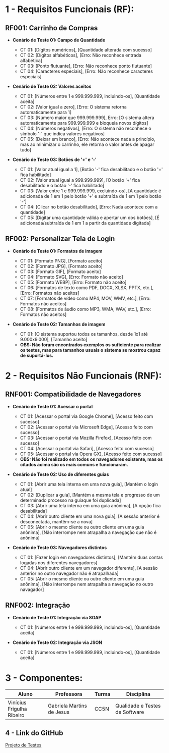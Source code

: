# 1 - Requisitos Funcionais (RF):

## RF001: Carrinho de Compras
- **Cenário de Teste 01: Campo de Quantidade**
  - CT 01: [Dígitos numéricos], [Quantidade alterada com sucesso]
  - CT 02: [Dígitos alfabéticos], [Erro: Não reconhece entrada alfabética]
  - CT 03: [Ponto flutuante], [Erro: Não reconhece ponto flutuante]
  - CT 04: [Caracteres especiais], [Erro: Não reconhece caracteres especiais]


- **Cenário de Teste 02: Valores aceitos**
  - CT 01: [Números entre 1 e 999.999.999, incluindo-os], [Quantidade aceita]
  - CT 02: [Valor igual a zero], [Erro: O sistema retorna automaticamente para 1]
  - CT 03: [Número maior que 999.999.999], Erro: [O sistema altera automaticamente para 999.999.999 e bloqueia novos dígitos]
  - CT 04: [Números negativos], [Erro: O sistema não reconhece o símbolo '-' que indica valores negativos]
  - CT 05: [Deixar em branco], [Erro: Não acontece nada a princípio, mas ao minimizar o carrinho, ele retorna o valor antes de apagar tudo]

- **Cenário de Teste 03: Botões de '+' e '-'**
  - CT 01: [Valor atual igual a 1], [Botão '-' fica desabilitado e o botão '+' fica habilitado]
  - CT 02: [Valor atual igual a 999.999.999], [O botão '+' fica desabilitado e o botão '-' fica habilitado]
  - CT 03: [Valor entre 1 e 999.999.999, excluindo-os], [A quantidade é adicionada de 1 em 1 pelo botão '+' e subtraída de 1 em 1 pelo botão '-']
  - CT 04: [Clicar no botão desabilitado], [Erro: Nada acontece com a quantidade]
  - CT 05: [Digitar uma quantidade válida e apertar um dos botões], [É adicionada/subtraída de 1 em 1 a partir da quantidade digitada]


## RF002: Personalizar Tela de Login
- **Cenário de Teste 01: Formatos de imagem**
  - CT 01: [Formato PNG], [Formato aceito]
  - CT 02: [Formato JPG], [Formato aceito]
  - CT 03: [Formato GIF], [Formato aceito]
  - CT 04: [Formato SVG], [Erro: Formato não aceito]
  - CT 05: [Formato WEBP], [Erro: Formato não aceito]
  - CT 06: [Formatos de texto como PDF, DOCX, XLSX, PPTX, etc.], [Erro: Formatos não aceitos]
  - CT 07: [Formatos de vídeo como MP4, MOV, WMV, etc.], [Erro: Formatos não aceitos]
  - CT 08: [Formatos de áudio como MP3, WMA, WAV, etc.], [Erro: Formatos não aceitos]

- **Cenário de Teste 02: Tamanhos de imagem**
  - CT 01: [O sistema suportou todos os tamanhos, desde 1x1 até 9.000x9.000], [Tamanho aceito]
  - **OBS: Não foram encontrados exemplos os suficiente para realizar os testes, mas para tamanhos usuais o sistema se mostrou capaz de suportá-los.** 


# 2 - Requisitos Não Funcionais (RNF):

## RNF001: Compatibilidade de Navegadores
- **Cenário de Teste 01: Acessar o portal**
  - CT 01: [Acessar o portal via Google Chrome], [Acesso feito com sucesso]
  - CT 02: [Acessar o portal via Microsoft Edge], [Acesso feito com sucesso]
  - CT 03: [Acessar o portal via Mozilla Firefox], [Acesso feito com sucesso]
  - CT 04: [Acessar o portal via Safari], [Acesso feito com sucesso]
  - CT 05: [Acessar o portal via Opera GX], [Acesso feito com sucesso]
  - **OBS: Não foi realizado em todos os navegadores existente, mas os citados acima são os mais comuns e funcionaram.**

- **Cenário de Teste 02: Uso de diferentes guias**
  - CT 01: [Abrir uma tela interna em uma nova guia], [Mantém o login atual]
  - CT 02: [Duplicar a guia], [Mantém a mesma tela e progresso de um determinado processo na guiaque foi duplicada]
  - CT 03: [Abrir uma tela interna em uma guia anônima], [A opção fica desabilitada]
  - CT 04: [Abrir outro cliente em uma nova guia], [A sessão anterior é desconectada, mantêm-se a nova]
  - CT 05: [Abrir o mesmo cliente ou outro cliente em uma guia anônima], [Não interrompe nem atrapalha a navegação que não é anônima]

- **Cenário de Teste 03: Navegadores distintos**
  - CT 01: [Fazer login em navegadores distintos], [Mantém duas contas logadas nos diferentes navegadores]
  - CT 04: [Abrir outro cliente em um navegador diferente], [A sessão anterior no outro navegador não é atrapalhada]
  - CT 05: [Abrir o mesmo cliente ou outro cliente em uma guia anônima], [Não interrompe nem atrapalha a navegação no outro navagador]


## RNF002: Integração
- **Cenário de Teste 01: Integração via SOAP**
  - CT 01: [Números entre 1 e 999.999.999, incluindo-os], [Quantidade aceita]

- **Cenário de Teste 02: Integração via JSON**
  - CT 01: [Números entre 1 e 999.999.999, incluindo-os], [Quantidade aceita]


# 3 - Componentes:

| Aluno                     | Professora                | Turma | Disciplina                     |
| ------------------------- | ------------------------- | ----- | ------------------------------ |
| Vinícius Frigulha Ribeiro | Gabriela Martins de Jesus | CC5N  | Qualidade e Testes de Software |

## 4 - Link do GitHub

[Projeto de Testes](https://github.com/vinifrigulha/UVV/blob/main/Qualidade%20de%20Testes/projeto_parte2.md)
